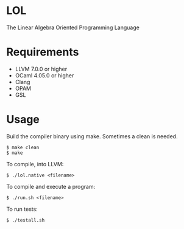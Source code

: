 # LOL
The Linear Algebra Oriented Programming Language

# Requirements
- LLVM 7.0.0 or higher
- OCaml 4.05.0 or higher
- Clang
- OPAM
- GSL

# Usage

Build the compiler binary using make. Sometimes a clean is needed.

```
$ make clean
$ make
```

To compile, into LLVM:

`$ ./lol.native <filename>`

To compile and execute a program:

`$ ./run.sh <filename>`

To run tests:

`$ ./testall.sh`
